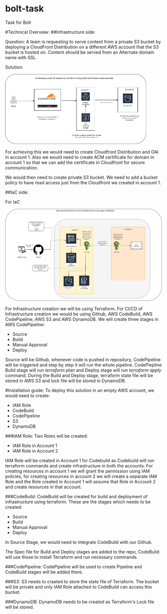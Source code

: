 # bolt-task
Task for Bolt


#Technical Overview:
##Infrastructure side:

Question:
A team is requesting to serve content from a private S3 bucket by deploying a CloudFront Distribution on a different AWS account that the S3 bucket is hosted on. Content should be served from an Alternate domain name with SSL.

Solution:

![](./Cloudfront-S3-Highlevel-Architecture.png)

For achieving this we would need to create Cloudfront Distribution and OAI in account 1. Also we would need to create ACM certificate for domain in account 1 so that we can add the certificate in Cloudfront for secure communication.

We would then need to create private S3 bucket. We need to add a bucket policy to have read access just from the Cloudfront we created in account 1.




##IaC side:

For IaC

![](./CI-CD-Architecture.png)

For Infrastructure creation we will be using Terraform. For CI/CD of Infrastructure creation we would be using Github, AWS CodeBuild, AWS CodePipeline, AWS S3 and AWS DynamoDB. We will create three stages in AWS CodePipeline:
* Source
* Build
* Manual Approval
* Deploy

Source will be Github, whenever code is pushed in repository, CodePipeline will be triggered and step by step it will run the whole pipeline. CodePiepline Build stage will run *terraform plan* and Deploy stage will run *terraform apply* command. During the Build and Deploy stage, terraform state file will be stored in AWS S3 and lock file will be stored in DynamoDB.


#Installation guide:
To deploy this solution in an empty AWS account, we would need to create:
* IAM Role
* CodeBuild
* CodePipeline
* S3
* DynamoDB


###IAM Role:
Two Roles will be created:
* IAM Role in Account 1
* IAM Role in Account 2

IAM Role will be created in Account 1 for Codebuild as Codebuild will run terraform commands and create infrastructure in both the accounts. For creating resources in account 1 we will grant the permission using IAM policies, for creating resources in account 2 we will create a separate IAM Role and the Role created in Account 1 will assume that Role in Account 2 and create resources in that account.

###CodeBuild:
CodeBuild will be created for build and deployment of infrastructure using terraform. These are the stages which needs to be created:
* Source
* Build
* Manual Approval
* Deploy

In Source Stage, we would need to integrate CodeBuild with our Github.


The Spec file for Build and Deploy stages are added to the repo, CodeBuild will use those to install Terraform and run necessary commands.

###CodePipeline:
CodePipeline will be used to create Pipeline and CodeBuild stages will be added there.

###S3:
S3 needs to craeted to store the state file of Terraform. The bucket will be private and only IAM Role attached to CodeBuild can access this bucket.

###DynamoDB:
DynamoDB needs to be created as Terraform's Lock file will be stored.
